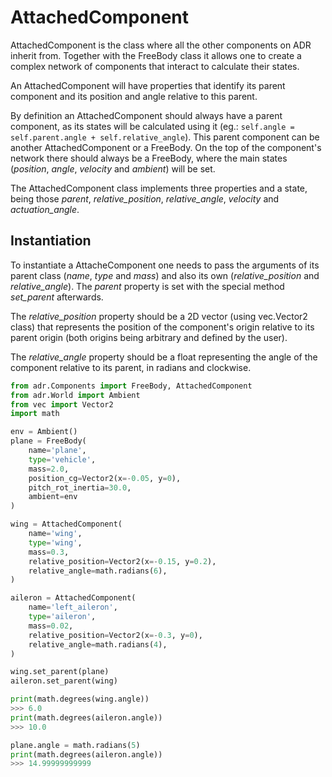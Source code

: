# AttachedComponent

AttachedComponent is the class where all the other components on ADR inherit from.
Together with the FreeBody class it allows one to create a complex network of components that interact to calculate their states.

An AttachedComponent will have properties that identify its parent component and its position and angle relative to this parent.

By definition an AttachedComponent should always have a parent component, as its states will be calculated using it (eg.: ```self.angle = self.parent.angle + self.relative_angle```). This parent component can be another AttachedComponent or a FreeBody. On the top of the component's network there should always be a FreeBody, where the main states (*position*, *angle*, *velocity* and *ambient*) will be set.

The AttachedComponent class implements three properties and a state, being those *parent*, *relative_position*, *relative_angle*, *velocity* and *actuation_angle*.

## Instantiation
To instantiate a AttacheComponent one needs to pass the arguments of its parent class (*name*, *type* and *mass*) and also its own (*relative_position* and *relative_angle*). The *parent* property is set with the special method *set_parent* afterwards.

The *relative_position* property should be a 2D vector (using vec.Vector2 class) that represents the position of the component's origin relative to its parent origin (both origins being arbitrary and defined by the user).

The *relative_angle* property should be a float representing the angle of the component relative to its parent, in radians and clockwise.

``` python
from adr.Components import FreeBody, AttachedComponent
from adr.World import Ambient
from vec import Vector2
import math

env = Ambient()
plane = FreeBody(
    name='plane',
    type='vehicle',
    mass=2.0,
    position_cg=Vector2(x=-0.05, y=0),
    pitch_rot_inertia=30.0,
    ambient=env
)

wing = AttachedComponent(
    name='wing',
    type='wing',
    mass=0.3,
    relative_position=Vector2(x=-0.15, y=0.2),
    relative_angle=math.radians(6),
)

aileron = AttachedComponent(
    name='left_aileron',
    type='aileron',
    mass=0.02,
    relative_position=Vector2(x=-0.3, y=0),
    relative_angle=math.radians(4),
)

wing.set_parent(plane)
aileron.set_parent(wing)

print(math.degrees(wing.angle))
>>> 6.0
print(math.degrees(aileron.angle))
>>> 10.0

plane.angle = math.radians(5)
print(math.degrees(aileron.angle))
>>> 14.99999999999
```